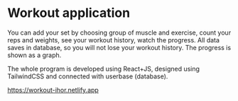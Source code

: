# Workout application
You can add your set by choosing group of muscle and exercise, count your reps and weights, see your workout history, watch the progress.
All data saves in database, so you will not lose your workout history.
The progress is shown as a graph.

The whole program is developed using React+JS, designed using TailwindCSS and connected with userbase (database).

https://workout-ihor.netlify.app